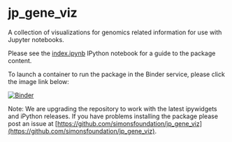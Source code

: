 # jp_gene_viz

A collection of visualizations for genomics related information for use with Jupyter notebooks.

Please see the [index.ipynb](index.ipynb) IPython notebook for
a guide to the package content.

To launch a container to run the package in the Binder service, please
click the image link below:

[![Binder](http://mybinder.org/badge.svg)](http://mybinder.org/repo/simonsfoundation/jp_gene_viz)

Note: We are upgrading the repository to work with the latest ipywidgets and iPython
releases.  If you have problems installing the package please post an issue at
[https://github.com/simonsfoundation/jp_gene_viz](https://github.com/simonsfoundation/jp_gene_viz).
